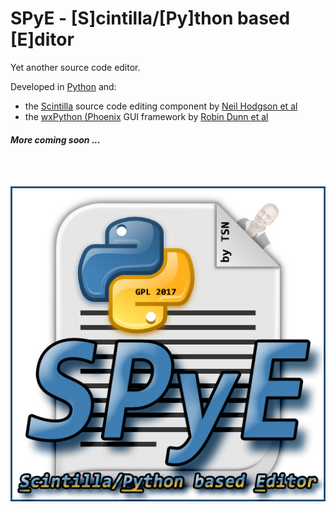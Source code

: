 # SPyE - [S]cintilla/[Py]thon based [E]ditor
Yet another source code editor.

Developed in [Python](https://www.python.org) and:
- the [Scintilla](https://www.scintilla.org) source code editing component by [Neil Hodgson et al](https://en.wikipedia.org/wiki/Scintilla_(software))
- the [wxPython (Phoenix](https://wxpython.org) GUI framework by [Robin Dunn et al](https://en.wikipedia.org/wiki/WxPython)

#### *More coming soon ...*

[comment]: ![](./SPyE.jpg)

[comment]: &nbsp;&nbsp;&nbsp;&nbsp;&nbsp;&nbsp;&nbsp;&nbsp;&nbsp;&nbsp;&nbsp;&nbsp;&nbsp;&nbsp;&nbsp;&nbsp;&nbsp;&nbsp;&nbsp;

<br/><br/>

<img src="./SPyE.jpg" width="">
